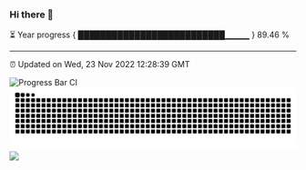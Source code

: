 ### Hi there 👋

⏳ Year progress { ██████████████████████████▁▁▁▁ } 89.46 %

---

⏰ Updated on Wed, 23 Nov 2022 12:28:39 GMT

![Progress Bar CI](https://github.com/liununu/liununu/workflows/Progress%20Bar%20CI/badge.svg)![](https://raw.githubusercontent.com/L1cardo/L1cardo/main/assets/github-contribution-grid-snake.svg)![](https://raw.githubusercontent.com/seesaws/seesaws/main/assets/github-contribution-grid-snake.svg)
